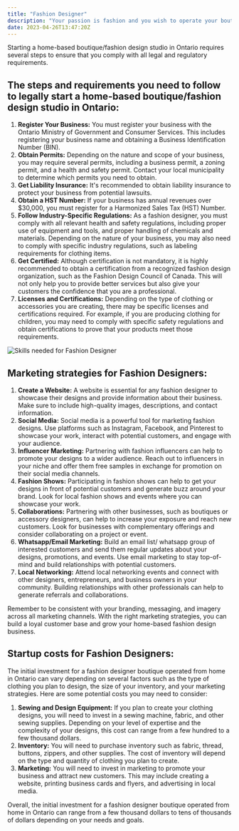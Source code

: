 ```yaml
---
title: "Fashion Designer"
description: "Your passion is fashion and you wish to operate your boutique from home. Follow along on this guide to get details about the skills needed to start the business and the startup costs"
date: 2023-04-26T13:47:20Z
---
```

Starting a home-based boutique/fashion design studio in Ontario requires several steps to ensure that you comply with all legal and regulatory requirements. 
## The steps and requirements you need to follow to legally start a home-based boutique/fashion design studio in Ontario:
1. **Register Your Business:** You must register your business with the Ontario Ministry of Government and Consumer Services. This includes registering your business name and obtaining a Business Identification Number (BIN).
2. **Obtain Permits:** Depending on the nature and scope of your business, you may require several permits, including a business permit, a zoning permit, and a health and safety permit. Contact your local municipality to determine which permits you need to obtain.
3. **Get Liability Insurance:** It's recommended to obtain liability insurance to protect your business from potential lawsuits.
4. **Obtain a HST Number:** If your business has annual revenues over $30,000, you must register for a Harmonized Sales Tax (HST) Number.
5. **Follow Industry-Specific Regulations:** As a fashion designer, you must comply with all relevant health and safety regulations, including proper use of equipment and tools, and proper handling of chemicals and materials. Depending on the nature of your business, you may also need to comply with specific industry regulations, such as labeling requirements for clothing items.
6. **Get Certified:** Although certification is not mandatory, it is highly recommended to obtain a certification from a recognized fashion design organization, such as the Fashion Design Council of Canada. This will not only help you to provide better services but also give your customers the confidence that you are a professional.
7. **Licenses and Certifications:** Depending on the type of clothing or accessories you are creating, there may be specific licenses and certifications required. For example, if you are producing clothing for children, you may need to comply with specific safety regulations and obtain certifications to prove that your products meet those requirements.

![Skills needed for Fashion Designer](/FashionDesigning.jpg)

## Marketing strategies for Fashion Designers: 
1. **Create a Website:** A website is essential for any fashion designer to showcase their designs and provide information about their business. Make sure to include high-quality images, descriptions, and contact information.
2. **Social Media:** Social media is a powerful tool for marketing fashion designs. Use platforms such as Instagram, Facebook, and Pinterest to showcase your work, interact with potential customers, and engage with your audience.
3. **Influencer Marketing:** Partnering with fashion influencers can help to promote your designs to a wider audience. Reach out to influencers in your niche and offer them free samples in exchange for promotion on their social media channels.
4. **Fashion Shows:** Participating in fashion shows can help to get your designs in front of potential customers and generate buzz around your brand. Look for local fashion shows and events where you can showcase your work.
5. **Collaborations:** Partnering with other businesses, such as boutiques or accessory designers, can help to increase your exposure and reach new customers. Look for businesses with complementary offerings and consider collaborating on a project or event.
6. **Whatsapp/Email Marketing:** Build an email list/ whatsapp group of interested customers and send them regular updates about your designs, promotions, and events. Use email marketing to stay top-of-mind and build relationships with potential customers.
7. **Local Networking:** Attend local networking events and connect with other designers, entrepreneurs, and business owners in your community. Building relationships with other professionals can help to generate referrals and collaborations.

Remember to be consistent with your branding, messaging, and imagery across all marketing channels. With the right marketing strategies, you can build a loyal customer base and grow your home-based fashion design business.

## Startup costs for Fashion Designers: 
The initial investment for a fashion designer boutique operated from home in Ontario can vary depending on several factors such as the type of clothing you plan to design, the size of your inventory, and your marketing strategies. 
Here are some potential costs you may need to consider:
1. **Sewing and Design Equipment:** If you plan to create your clothing designs, you will need to invest in a sewing machine, fabric, and other sewing supplies. Depending on your level of expertise and the complexity of your designs, this cost can range from a few hundred to a few thousand dollars.
2. **Inventory:** You will need to purchase inventory such as fabric, thread, buttons, zippers, and other supplies. The cost of inventory will depend on the type and quantity of clothing you plan to create.
3. **Marketing:** You will need to invest in marketing to promote your business and attract new customers. This may include creating a website, printing business cards and flyers, and advertising in local media.

Overall, the initial investment for a fashion designer boutique operated from home in Ontario can range from a few thousand dollars to tens of thousands of dollars depending on your needs and goals.
